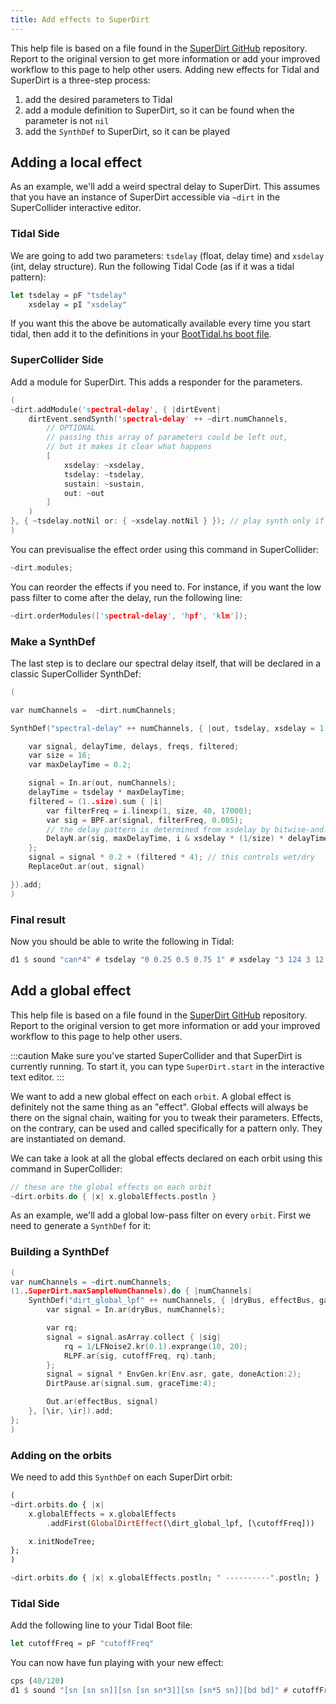 ```yaml
---
title: Add effects to SuperDirt
---
```


This help file is based on a file found in the [SuperDirt GitHub](https://github.com/musikinformatik/SuperDirt/blob/develop/hacks/adding-effects.scd) repository. Report to the original version to get more information or add your improved workflow to this page to help other users. Adding new effects for Tidal and SuperDirt is a three-step process: 
1. add the desired parameters to Tidal
2. add a module definition to SuperDirt, so it can be found when the parameter is not `nil`
3. add the `SynthDef` to SuperDirt, so it can be played

## Adding a local effect

As an example, we'll add a weird spectral delay to SuperDirt. This assumes that you have an instance of SuperDirt accessible via `~dirt` in the SuperCollider interactive editor.

### Tidal Side

We are going to add two parameters: `tsdelay` (float, delay time) and `xsdelay` (int, delay structure). Run the following Tidal Code (as if it was a tidal pattern):

```haskell
let tsdelay = pF "tsdelay"
    xsdelay = pI "xsdelay"
```

If you want this the above be automatically available every time you start tidal, then add it to the definitions in your [BootTidal.hs boot file](reference/tidal/configuration/).

### SuperCollider Side

Add a module for SuperDirt. This adds a responder for the parameters.
```c
(
~dirt.addModule('spectral-delay', { |dirtEvent|
	dirtEvent.sendSynth('spectral-delay' ++ ~dirt.numChannels,
		// OPTIONAL
		// passing this array of parameters could be left out,
		// but it makes it clear what happens
		[
			xsdelay: ~xsdelay,
			tsdelay: ~tsdelay,
			sustain: ~sustain,
			out: ~out
		]
	)
}, { ~tsdelay.notNil or: { ~xsdelay.notNil } }); // play synth only if at least one of the two was given
)
```

You can previsualise the effect order using this command in SuperCollider:
```c
~dirt.modules;
```

You can reorder the effects if you need to. For instance, if you want the low pass filter to come after the delay, run the following line:

```c
~dirt.orderModules(['spectral-delay', 'hpf', 'klm']);
```

### Make a SynthDef

The last step is to declare our spectral delay itself, that will be declared in a classic SuperCollider SynthDef:
```c
(

var numChannels =  ~dirt.numChannels;

SynthDef("spectral-delay" ++ numChannels, { |out, tsdelay, xsdelay = 1, sustain|

	var signal, delayTime, delays, freqs, filtered;
	var size = 16;
	var maxDelayTime = 0.2;

	signal = In.ar(out, numChannels);
	delayTime = tsdelay * maxDelayTime;
	filtered = (1..size).sum { |i|
		var filterFreq = i.linexp(1, size, 40, 17000);
		var sig = BPF.ar(signal, filterFreq, 0.005);
		// the delay pattern is determined from xsdelay by bitwise-and:
		DelayN.ar(sig, maxDelayTime, i & xsdelay * (1/size) * delayTime )
	};
	signal = signal * 0.2 + (filtered * 4); // this controls wet/dry
	ReplaceOut.ar(out, signal)

}).add;
)
```

### Final result

Now you should be able to write the following in Tidal:
```haskell
d1 $ sound "can*4" # tsdelay "0 0.25 0.5 0.75 1" # xsdelay "3 124 3 12 62 2"
```


## Add a global effect

This help file is based on a file found in the [SuperDirt GitHub](https://github.com/musikinformatik/SuperDirt/blob/develop/hacks/adding-effects.scd) repository. Report to the original version to get more information or add your improved workflow to this page to help other users.

:::caution
Make sure you've started SuperCollider and that SuperDirt is currently running. To start it, you can type `SuperDirt.start` in the interactive text editor.
:::

We want to add a new global effect on each `orbit`. A global effect is definitely not the same thing as an "effect". Global effects will always be there on the signal chain, waiting for you to tweak their parameters. Effects, on the contrary, can be used and called specifically for a pattern only. They are instantiated on demand.

We can take a look at all the global effects declared on each orbit using this command in SuperCollider: 


```c
// these are the global effects on each orbit
~dirt.orbits.do { |x| x.globalEffects.postln }
```

As an example, we'll add a global low-pass filter on every `orbit`. First we need to generate a `SynthDef` for it:

### Building a SynthDef

```c
(
var numChannels = ~dirt.numChannels;
(1..SuperDirt.maxSampleNumChannels).do { |numChannels|
	SynthDef("dirt_global_lpf" ++ numChannels, { |dryBus, effectBus, gate = 1, cutoffFreq = 440|
		var signal = In.ar(dryBus, numChannels);

		var rq;
		signal = signal.asArray.collect { |sig|
			rq = 1/LFNoise2.kr(0.1).exprange(10, 20);
			RLPF.ar(sig, cutoffFreq, rq).tanh;
		};
		signal = signal * EnvGen.kr(Env.asr, gate, doneAction:2);
		DirtPause.ar(signal.sum, graceTime:4);

		Out.ar(effectBus, signal)
	}, [\ir, \ir]).add;
};
)
```

### Adding on the orbits

We need to add this `SynthDef` on each SuperDirt orbit:

```haskell
(
~dirt.orbits.do { |x|
	x.globalEffects = x.globalEffects
		.addFirst(GlobalDirtEffect(\dirt_global_lpf, [\cutoffFreq]))

	x.initNodeTree;
};
)

~dirt.orbits.do { |x| x.globalEffects.postln; " ----------".postln; }
```

### Tidal Side

Add the following line to your Tidal Boot file:
```haskell
let cutoffFreq = pF "cutoffFreq"
```

You can now have fun playing with your new effect:
```haskell
cps (40/120)
d1 $ sound "[sn [sn sn]][sn [sn sn*3]][sn [sn*5 sn]][bd bd]" # cutoffFreq "220 880"
```

